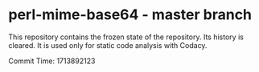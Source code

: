 # perl-mime-base64 - master branch

This repository contains the frozen state of the repository.
Its history is cleared. It is used only for static code
analysis with Codacy.

Commit Time: 1713892123